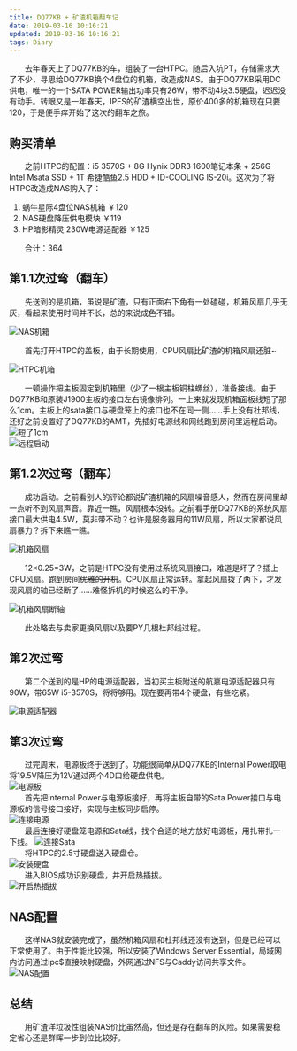 ```yaml
---
title: DQ77KB + 矿渣机箱翻车记
date: 2019-03-16 10:16:21
updated: 2019-03-16 10:16:21
tags: Diary
---
```

　　去年春天上了DQ77KB的车，组装了一台HTPC。随后入坑PT，存储需求大了不少，寻思给DQ77KB换个4盘位的机箱，改造成NAS。由于DQ77KB采用DC供电，唯一的一个SATA POWER输出功率只有26W，带不动4块3.5硬盘，迟迟没有动手。转眼又是一年春天，IPFS的矿渣横空出世，原价400多的机箱现在只要120，于是便手痒开始了这次的翻车之旅。

<!-- more --> 

购买清单
---
　　之前HTPC的配置：i5 3570S + 8G Hynix DDR3 1600笔记本条 + 256G Intel Msata SSD + 1T 希捷酷鱼2.5 HDD + ID-COOLING IS-20i。这次为了将HTPC改造成NAS购入了：

1. 蜗牛星际4盘位NAS机箱 ￥120
2. NAS硬盘降压供电模块 ￥119
3. HP暗影精灵 230W电源适配器 ￥125

　　合计：364

第1.1次过弯（翻车）
---
　　先送到的是机箱，虽说是矿渣，只有正面右下角有一处磕碰，机箱风扇几乎无灰，看起来使用时间并不长，总的来说成色不错。  

![NAS机箱](/images/NAS-Case.jpg)

　　首先打开HTPC的盖板，由于长期使用，CPU风扇比矿渣的机箱风扇还脏~  

![HTPC机箱](/images/HTPC-Case.jpg)

　　一顿操作把主板固定到机箱里（少了一根主板铜柱螺丝），准备接线。由于DQ77KB和原装J1900主板的接口左右镜像排列。一上来就发现机箱面板线短了那么1cm。主板上的sata接口与硬盘笼上的接口也不在同一侧……手上没有杜邦线，还好之前设置好了DQ77KB的AMT，先插好电源线和网线跑到房间里远程启动。  
![短了1cm](/images/front-panel.jpg)  
![远程启动](/images/AMT-power-up.jpg)  

第1.2次过弯（翻车）
---
　　成功启动。之前看别人的评论都说矿渣机箱的风扇噪音感人，然而在房间里却一点听不到风扇声音。靠近一瞧，风扇根本没转。之前看手册DQ77KB的系统风扇接口最大供电4.5W，莫非带不动？也许是服务器用的11W风扇，所以大家都说风扇暴力？拆下来瞧一瞧。  

![机箱风扇](/images/case-fan.jpg)  

　　12×0.25=3W，之前是HTPC没有使用过系统风扇接口，难道是坏了？插上CPU风扇。跑到房间~~优雅的开机~~。CPU风扇正常运转。拿起风扇拨了两下，才发现风扇的轴已经断了……难怪拆机的时候这么的干净。  

![机箱风扇断轴](/images/case-fan2.jpg)  

　　此处略去与卖家更换风扇以及要PY几根杜邦线过程。

第2次过弯
---
　　第二个送到的是HP的电源适配器，当初买主板附送的航嘉电源适配器只有90W，带65W i5-3570S，将将够用。现在要再带4个硬盘，有些吃紧。  

![电源适配器](/images/DC-Power-Adapter.jpg)  

第3次过弯
---
　　过完周末，电源板终于送到了。功能很简单从DQ77KB的Internal Power取电将19.5V降压为12V通过两个4D口给硬盘供电。  
![电源板](/images/Power-Board.jpg)  
　　首先把Internal Power与电源板接好，再将主板自带的Sata Power接口与电源板的信号接口接好，实现与主板同步启停。  
![连接电源](/images/Connect-Power-Cable.jpg)  
　　最后连接好硬盘笼电源和Sata线，找个合适的地方放好电源板，用扎带扎一下线。
![连接Sata](/images/Connect-Sata-Cable.jpg)  
　　将HTPC的2.5寸硬盘送入硬盘仓。  
![安装硬盘](/images/Install-HDD.jpg)  
　　进入BIOS成功识别硬盘，并开启热插拔。  
![开启热插拔](/images/Hot-Plug.jpg)  

NAS配置
---
　　这样NAS就安装完成了，虽然机箱风扇和杜邦线还没有送到，但是已经可以正常使用了。由于性能比较强，所以安装了Windows Server Essential，局域网内访问通过ipc$直接映射硬盘，外网通过NFS与Caddy访问共享文件。
![NAS配置](/images/NAS-Configuration.jpg)  

总结
---
　　用矿渣洋垃圾性组装NAS价比虽然高，但还是存在翻车的风险。如果需要稳定省心还是群晖一步到位比较好。